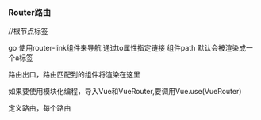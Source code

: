 
### Router路由
<div id="#app">//根节点标签
  
<router-link to="/foo">go</router-link>
使用router-link组件来导航
通过to属性指定链接  组件path
默认会被渲染成一个a标签

<router-view></router-view>
路由出口，路由匹配到的组件将渲染在这里

如果要使用模块化编程，导入Vue和VueRouter,要调用Vue.use(VueRouter)

 定义路由，每个路由
  











</div>
